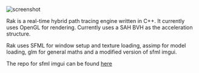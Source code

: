 ![screenshot](https://uc7b286467f7e920e99319001c25.dl.dropboxusercontent.com/cd/0/inline/AQHmreYodxovFCHB-QHQcksO0KUfJls966NG1VCcKBNNNs7cdYAn1JmX2ZIN5jlzT-2KQy6WwV8G-q1-xFznrsIEkBcDs3Q2G0LMc3YyuJBYsFOfyiVTZ89VvQFJ_rTbTY6EBUAo7UN-rl_MYgWaMlhQi08lxLqrOfXzyjJXTKbzt8fzi_CL2-ZiKUp2JFxL9UA/file)

Rak is a real-time hybrid path tracing engine written in C++. It currently uses OpenGL for rendering. Currently uses a SAH BVH as the acceleration structure.

Rak uses SFML for window setup and texture loading, assimp for model loading, glm for general maths and a modified version of sfml imgui. 

The repo for sfml imgui can be found [here](https://github.com/eliasdaler/imgui-sfml)

